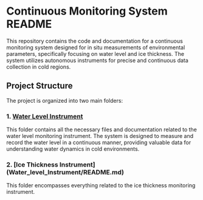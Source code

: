 # Continuous Monitoring System README

This repository contains the code and documentation for a continuous monitoring system designed for in situ measurements of environmental parameters, specifically focusing on water level and ice thickness. The system utilizes autonomous instruments for precise and continuous data collection in cold regions.

## Project Structure

The project is organized into two main folders:

### 1. [Water Level Instrument](#Water_level_Instrument/README.md)

This folder contains all the necessary files and documentation related to the water level monitoring instrument. The system is designed to measure and record the water level in a continuous manner, providing valuable data for understanding water dynamics in cold environments.


### 2. [Ice Thickness Instrument] (Water_level_Instrument/README.md)

This folder encompasses everything related to the ice thickness monitoring instrument. 
